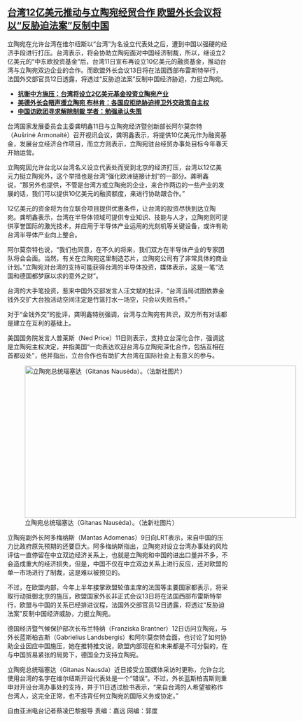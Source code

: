 <!--1642017300000-->
[台湾12亿美元推动与立陶宛经贸合作  欧盟外长会议将以“反胁迫法案”反制中国](https://www.rfa.org/mandarin/yataibaodao/junshiwaijiao/cl-01122022145125.html)
------

<p>立陶宛在允许台湾在维尔纽斯以“台湾”为名设立代表处之后，遭到中国以强硬的经济手段进行打压。台湾表示，将会协助立陶宛面对中国经济制裁，所以，继设立2亿美元的“中东欧投资基金”后，台湾11日宣布再设立10亿美元的融资基金，推动台湾与立陶宛双边企业的合作。而欧盟外长会议13日将在法国西部布雷斯特举行，法国外交部官员12日透露，将透过“反胁迫法案”反制中国经济胁迫，力挺立陶宛。</p><p></p><ul><li><strong><a href="https://www.rfa.org/mandarin/Xinwen/10-01052022153918.html">抗衡中方施压：台湾将设立2亿美元基金投资立陶宛产业</a></strong></li><li><strong><a href="https://www.rfa.org/mandarin/yataibaodao/junshiwaijiao/hx2-01062022085610.html">美德外长会晤声援立陶宛 布林肯：各国应拒绝胁迫捍卫外交政策自主权</a></strong></li><li><a href="https://www.rfa.org/mandarin/yataibaodao/junshiwaijiao/cl-01062022134233.html"><strong>中国访欧团寻求解除制裁 学者：勉强承认失策</strong></a></li></ul><p></p><p>台湾国家发展委员会主委龚明鑫11日与立陶宛经济暨创新部长阿尔莫奈特（Aušrinė Armonaitė）召开视讯会议，龚明鑫表示，将提供10亿美元作为融资基金，发展台立经济合作项目，而立方则表示，立陶宛驻台经贸办事处目标今年春天开始运营。</p><p>立陶宛因允许台北以台湾名义设立代表处而受到北京的经济打压，台湾以12亿美元力挺立陶宛外，这个举措也是台湾“强化欧洲链接计划”的一部分。龚明鑫说，“那另外也提供，不管是台湾方或立陶宛的企业，来合作两边的一些产业的发展的话，我们可以提供10亿美元的融资额度，来进行协助跟合作。”</p><p>12亿美元的资金将为台立联合项目提供优惠条件，让台湾的投资尽快到达立陶宛。龚明鑫表示，台湾在半导体领域可提供专业知识、技能与人才，立陶宛则可提供享誉国际的激光技术，并应用于半导体产业运用的光刻机等关键设备，或许有助台湾半导体产业向上整合。</p><p>阿尔莫奈特也说，“我们也同意，在不久的将来，我们双方在半导体产业的专家团队将会会面。当然，有关在立陶宛这里制造芯片，立陶宛公司有了非常具体的商业计划。”立陶宛对台湾的支持可能获得台湾的半导体投资，媒体表示，这是一笔“法国和德国都梦寐以求的意外之财”。</p><p>台湾的大手笔投资，惹来中国外交部发言人汪文斌的批评，“台湾当局试图依靠金钱外交扩大台独活动空间注定是竹篮打水一场空，只会以失败告终。”</p><p>对于“金钱外交”的批评，龚明鑫特别强调，台湾与立陶宛有共识，双方所有对话都是建立在互利的基础上。</p><p>美国国务院发言人普莱斯（Ned Price）11日则表示，支持立台深化合作，强调这是立陶宛主权决定，并指美国“一向表达欢迎台湾与立陶宛深化合作，包括互相在首都设处”，他并指出，立台合作也有助扩大台湾在国际社会上有意义的参与。</p><p><figure class="image-richtext image-inline captioned" style="width:620px;"><img alt="立陶宛总统瑙塞达（Gitanas Nausėda）。（法新社图片）" height="348" src="https://www.rfa.org/mandarin/yataibaodao/junshiwaijiao/cl-01122022145125.html/f7967980-66b8-4d9c-a727-94cff5b9527b.jpeg/@@images/bbadfaf5-a04f-48b0-9d62-181c08d83d3f.jpeg" title="2" width="620"/><figcaption class="image-caption">立陶宛总统瑙塞达（Gitanas Nausėda）。（法新社图片）</figcaption><small></small></figure></p><p>立陶宛副外长阿多梅纳斯（Mantas Adomenas）9日向LRT表示，来自中国的压力比政府原先预期的还要巨大。阿多梅纳斯指出，立陶宛对设立台湾办事处的风险评估一直停留在中立双边经济关系上，也就是立陶宛和中国的进出口量并不多，不会造成重大的经济损失，但是，中国不仅在中立双边关系上进行反应，还对欧盟的单一市场进行了制裁，这是难以被预见的。</p><p>不过，在欧盟内部，今年上半年接掌欧盟轮值主席的法国等主要国家都表示，将采取行动抵御北京的施压，欧盟国家外长非正式会议13日将在法国西部布雷斯特举行，欧盟与中国的关系已经排进议程，法国外交部官员12日透露，将透过“反胁迫法案”反制中国经济威胁，力挺立陶宛。</p><p>德国经济暨气候保护部次长布兰特纳（Franziska Brantner）12日访问立陶宛，与外长蓝斯柏吉斯（Gabrielius Landsbergis）和阿尔莫奈特会面，也讨论了如何协助企业因应中国施压，她在推特推文说，欧盟内部现在和未来都是不可分裂的，在与中国贸易紧张的局势下，德国全力支持立陶宛。</p><p>立陶宛总统瑙塞达（Gitanas Nausda）近日接受立国媒体采访时更称，允许台北使用台湾的名字在维尔纽斯开设代表处是一个“错误”。不过，外长蓝斯柏吉斯则重申对开设台湾办事处的支持，并于11日透过脸书表示，“来自台湾的人希望被称作台湾人，这完全正常，也不违背任何立陶宛的国际义务或协定。”</p><p>自由亚洲电台记者蔡凌巴黎报导 责编：嘉远 网编：郭度</p>
